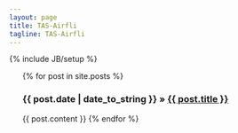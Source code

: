 ```yaml
---
layout: page
title: TAS-Airfli
tagline: TAS-Airfli
---
```

{% include JB/setup %}

<ul class="posts">
  {% for post in site.posts %}
    <h3><span>{{ post.date | date_to_string }}</span> &raquo; <a href="{{ BASE_PATH }}{{ post.url }}">{{ post.title }}</a></h3>
    {{ post.content }}
  {% endfor %}
</ul>


